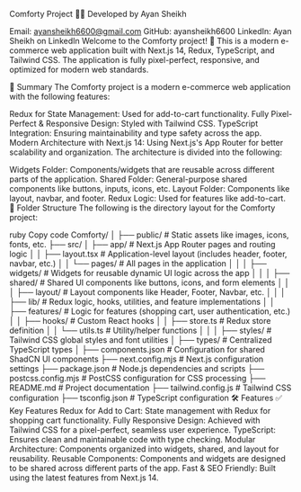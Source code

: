 Comforty Project
👨‍💻 Developed by
Ayan Sheikh

Email: ayansheikh6600@gmail.com
GitHub: ayansheikh6600
LinkedIn: Ayan Sheikh on LinkedIn
Welcome to the Comforty project! 🚀 This is a modern e-commerce web application built with Next.js 14, Redux, TypeScript, and Tailwind CSS. The application is fully pixel-perfect, responsive, and optimized for modern web standards.

📖 Summary
The Comforty project is a modern e-commerce web application with the following features:

Redux for State Management: Used for add-to-cart functionality.
Fully Pixel-Perfect & Responsive Design: Styled with Tailwind CSS.
TypeScript Integration: Ensuring maintainability and type safety across the app.
Modern Architecture with Next.js 14: Using Next.js's App Router for better scalability and organization.
The architecture is divided into the following:

Widgets Folder: Components/widgets that are reusable across different parts of the application.
Shared Folder: General-purpose shared components like buttons, inputs, icons, etc.
Layout Folder: Components like layout, navbar, and footer.
Redux Logic: Used for features like add-to-cart.
📂 Folder Structure
The following is the directory layout for the Comforty project:

ruby
Copy code
Comforty/
│
├── public/                # Static assets like images, icons, fonts, etc.
├── src/
│   ├── app/               # Next.js App Router pages and routing logic
│   │   ├── layout.tsx     # Application-level layout (includes header, footer, navbar, etc.)
│   │   └── pages/         # All pages in the application
│   │
│   ├── widgets/           # Widgets for reusable dynamic UI logic across the app
│   │
│   ├── shared/            # Shared UI components like buttons, icons, and form elements
│   │
│   ├── layout/            # Layout components like Header, Footer, Navbar, etc.
│   │
│   ├── lib/               # Redux logic, hooks, utilities, and feature implementations
│   │   ├── features/      # Logic for features (shopping cart, user authentication, etc.)
│   │   ├── hooks/         # Custom React hooks
│   │   ├── store.ts       # Redux store definition
│   │   └── utils.ts       # Utility/helper functions
│   │
│   ├── styles/            # Tailwind CSS global styles and font utilities
│   ├── types/             # Centralized TypeScript types
│
├── components.json         # Configuration for shared ShadCN UI components
├── next.config.mjs         # Next.js configuration settings
├── package.json            # Node.js dependencies and scripts
├── postcss.config.mjs      # PostCSS configuration for CSS processing
├── README.md               # Project documentation
├── tailwind.config.js      # Tailwind CSS configuration
├── tsconfig.json           # TypeScript configuration
🛠️ Features
✅ Key Features
Redux for Add to Cart: State management with Redux for shopping cart functionality.
Fully Responsive Design: Achieved with Tailwind CSS for a pixel-perfect, seamless user experience.
TypeScript: Ensures clean and maintainable code with type checking.
Modular Architecture: Components organized into widgets, shared, and layout for reusability.
Reusable Components: Components and widgets are designed to be shared across different parts of the app.
Fast & SEO Friendly: Built using the latest features from Next.js 14.
